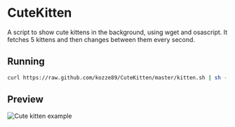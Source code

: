 CuteKitten
==========

A script to show cute kittens in the background, using wget and osascript.
It fetches 5 kittens and then changes between them every second.

## Running
```bash
curl https://raw.github.com/kozze89/CuteKitten/master/kitten.sh | sh -
```

## Preview
![Cute kitten example]( https://raw.github.com/kozze89/CuteKitten/master/cute-kitten5.jpg "Cute kitten")

